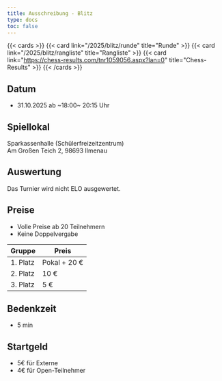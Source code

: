 ```yaml
---
title: Ausschreibung - Blitz
type: docs
toc: false
---
```


{{< cards >}}
{{< card link="/2025/blitz/runde" title="Runde" >}}
{{< card link="/2025/blitz/rangliste" title="Rangliste"  >}}
{{< card link="https://chess-results.com/tnr1059056.aspx?lan=0" title="Chess-Results"  >}}
{{< /cards >}}

## Datum

- 31.10.2025 ab ~18:00~ 20:15 Uhr

## Spiellokal

Sparkassenhalle (Schülerfreizeitzentrum)  
Am Großen Teich 2, 98693 Ilmenau

## Auswertung

Das Turnier wird nicht ELO ausgewertet.

## Preise

- Volle Preise ab 20 Teilnehmern
- Keine Doppelvergabe

| Gruppe   | Preis        |
| -------- | ------------ |
| 1. Platz | Pokal + 20 € |
| 2. Platz | 10 €         |
| 3. Platz | 5 €          |

## Bedenkzeit

- 5 min

## Startgeld

- 5€ für Externe
- 4€ für Open-Teilnehmer

